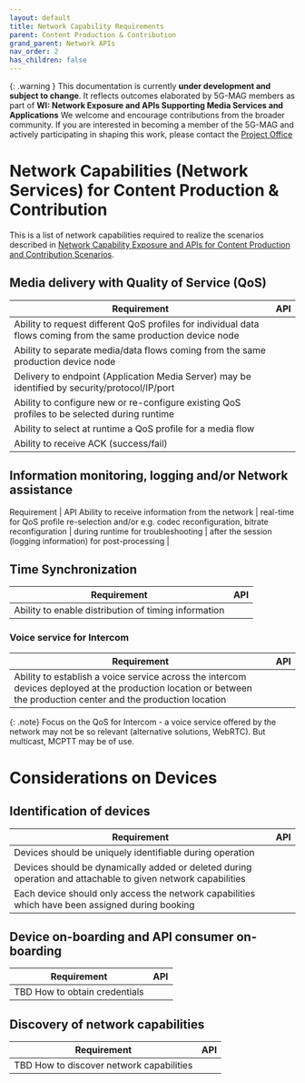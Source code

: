 ```yaml
---
layout: default
title: Network Capability Requirements
parent: Content Production & Contribution
grand_parent: Network APIs
nav_order: 2
has_children: false
---
```


{: .warning }
This documentation is currently **under development and subject to change**. It reflects outcomes elaborated by 5G-MAG members as part of **WI: Network Exposure and APIs Supporting Media Services and Applications**
We welcome and encourage contributions from the broader community. If you are interested in becoming a member of the 5G-MAG and actively participating in shaping this work, please contact the [Project Office](https://www.5g-mag.com/contact)

# Network Capabilities (Network Services) for Content Production & Contribution

This is a list of network capabilities required to realize the scenarios described in  [Network Capability Exposure and APIs for Content Production and Contribution Scenarios](https://5g-mag.github.io/Tech/pages/Network_APIs/Content_Production/Content_Production_Contribution.html).

## Media delivery with Quality of Service (QoS)

Requirement | API  
-- | --
Ability to request different QoS profiles for individual data flows coming from the same production device node |
Ability to separate media/data flows coming from the same production device node |
Delivery to endpoint (Application Media Server) may be identified by security/protocol/IP/port |
Ability to configure new or re-configure existing QoS profiles to be selected during runtime |
Ability to select at runtime a QoS profile for a media flow |
Ability to receive ACK (success/fail) |

## Information monitoring, logging and/or Network assistance
Requirement | API
Ability to receive information from the network |
real-time for QoS profile re-selection and/or e.g. codec reconfiguration, bitrate reconfiguration |
during runtime for troubleshooting |
after the session (logging information) for post-processing |

## Time Synchronization

Requirement | API  
-- | --
Ability to enable distribution of timing information | 

### Voice service for Intercom

Requirement | API 
-- | --
Ability to establish a voice service across the intercom devices deployed at the production location or between the production center and the production location | 

{: .note}
Focus on the QoS for Intercom - a voice service offered by the network may not be so relevant (alternative solutions, WebRTC). But multicast, MCPTT may be of use.

# Considerations on Devices

## Identification of devices
Requirement | API 
-- | --
Devices should be uniquely identifiable during operation |
Devices should be dynamically added or deleted during operation and attachable to given network capabilities |
Each device should only access the network capabilities which have been assigned during booking |

## Device on-boarding and API consumer on-boarding
Requirement | API 
-- | --
TBD How to obtain credentials |

## Discovery of network capabilities
Requirement | API 
-- | --
TBD How to discover network capabilities |
